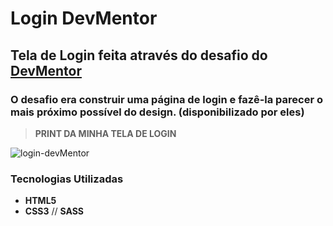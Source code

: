 # Login DevMentor

## Tela de Login feita através do desafio do [DevMentor](https://www.devmentor.com.br/desafios/pagina-login-com-html-e-css)

### O desafio era construir uma página de login e fazê-la parecer o mais próximo possível do design. (disponibilizado por eles)

> **PRINT DA MINHA TELA DE LOGIN**

![login-devMentor](https://user-images.githubusercontent.com/104779849/196747943-4e7aa981-f12b-4d21-b9d1-6f499d77a062.png)



### Tecnologias Utilizadas 
 
*  **HTML5**
*  **CSS3** // **SASS** 
